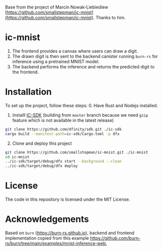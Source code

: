 Base from the project of Marcin Nowak-Liebiediew [https://github.com/smallstepman/ic-mnist](https://github.com/smallstepman/ic-mnist). Thanks to him.

# ic-mnist

1. The frontend provides a canvas where users can draw a digit. 
2. The drawn digit is then sent to the backend canister running `burn-rs` for inference using a pretrained MNIST model. 
3. The backend performs the inference and returns the predicted digit to the frontend.

# Installation 

To set up the project, follow these steps:
0. Have Rust and Nodejs installed.
1. Installl [IC-SDK](https://github.com/dfinity/sdk/) (building from `master` branch because we need `gzip` feature which is not available in the latest release) 
``` bash
git clone https://github.com/dfinity/sdk.git ./ic-sdk
cargo build --manifest-path=ic-sdk/Cargo.toml -p dfx
```
2. Clone and deploy this project
``` bash
git clone https://github.com/smallstepman/ic-mnist.git ./ic-mnist
cd ic-mnist
../ic-sdk/target/debug/dfx start --background --clean
../ic-sdk/target/debug/dfx deploy
```

# License
The code in this repository is licensed under the MIT License.

# Acknowledgements
Based on `burn` (https://burn-rs.github.io), backend and frontend implementation copied from this example https://github.com/burn-rs/burn/tree/main/examples/mnist-inference-web, 


